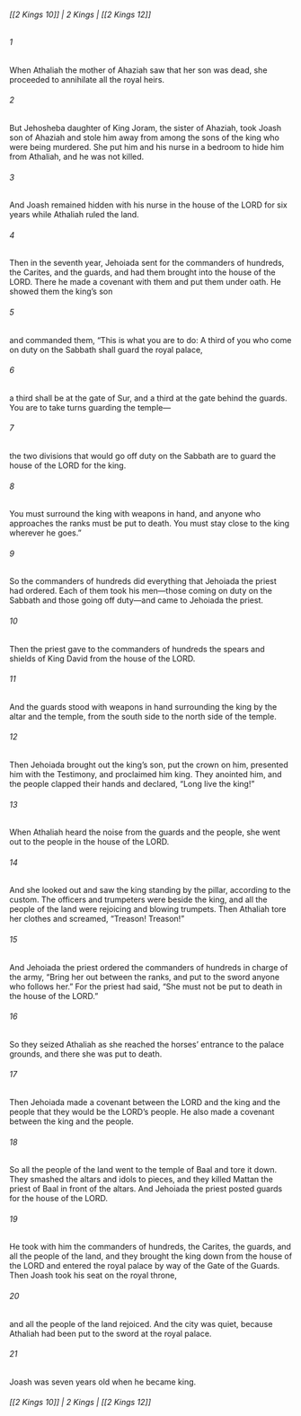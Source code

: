 ###### [[2 Kings 10]] | 2 Kings | [[2 Kings 12]]

###### 1
When Athaliah the mother of Ahaziah saw that her son was dead, she proceeded to annihilate all the royal heirs.
###### 2
But Jehosheba daughter of King Joram, the sister of Ahaziah, took Joash son of Ahaziah and stole him away from among the sons of the king who were being murdered. She put him and his nurse in a bedroom to hide him from Athaliah, and he was not killed.
###### 3
And Joash remained hidden with his nurse in the house of the LORD for six years while Athaliah ruled the land.
###### 4
Then in the seventh year, Jehoiada sent for the commanders of hundreds, the Carites, and the guards, and had them brought into the house of the LORD. There he made a covenant with them and put them under oath. He showed them the king’s son
###### 5
and commanded them, “This is what you are to do: A third of you who come on duty on the Sabbath shall guard the royal palace,
###### 6
a third shall be at the gate of Sur, and a third at the gate behind the guards. You are to take turns guarding the temple—
###### 7
the two divisions that would go off duty on the Sabbath are to guard the house of the LORD for the king.
###### 8
You must surround the king with weapons in hand, and anyone who approaches the ranks must be put to death. You must stay close to the king wherever he goes.”
###### 9
So the commanders of hundreds did everything that Jehoiada the priest had ordered. Each of them took his men—those coming on duty on the Sabbath and those going off duty—and came to Jehoiada the priest.
###### 10
Then the priest gave to the commanders of hundreds the spears and shields of King David from the house of the LORD.
###### 11
And the guards stood with weapons in hand surrounding the king by the altar and the temple, from the south side to the north side of the temple.
###### 12
Then Jehoiada brought out the king’s son, put the crown on him, presented him with the Testimony, and proclaimed him king. They anointed him, and the people clapped their hands and declared, “Long live the king!”
###### 13
When Athaliah heard the noise from the guards and the people, she went out to the people in the house of the LORD.
###### 14
And she looked out and saw the king standing by the pillar, according to the custom. The officers and trumpeters were beside the king, and all the people of the land were rejoicing and blowing trumpets. Then Athaliah tore her clothes and screamed, “Treason! Treason!”
###### 15
And Jehoiada the priest ordered the commanders of hundreds in charge of the army, “Bring her out between the ranks, and put to the sword anyone who follows her.” For the priest had said, “She must not be put to death in the house of the LORD.”
###### 16
So they seized Athaliah as she reached the horses’ entrance to the palace grounds, and there she was put to death.
###### 17
Then Jehoiada made a covenant between the LORD and the king and the people that they would be the LORD’s people. He also made a covenant between the king and the people.
###### 18
So all the people of the land went to the temple of Baal and tore it down. They smashed the altars and idols to pieces, and they killed Mattan the priest of Baal in front of the altars. And Jehoiada the priest posted guards for the house of the LORD.
###### 19
He took with him the commanders of hundreds, the Carites, the guards, and all the people of the land, and they brought the king down from the house of the LORD and entered the royal palace by way of the Gate of the Guards. Then Joash took his seat on the royal throne,
###### 20
and all the people of the land rejoiced. And the city was quiet, because Athaliah had been put to the sword at the royal palace.
###### 21
Joash was seven years old when he became king.

###### [[2 Kings 10]] | 2 Kings | [[2 Kings 12]]
